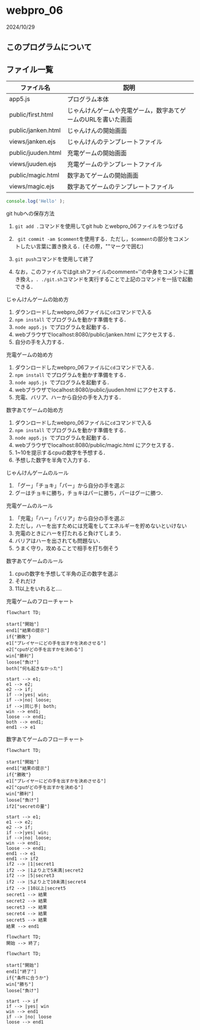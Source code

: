 # webpro_06
2024/10/29
## このプログラムについて
## ファイル一覧

ファイル名|説明
-|-
app5.js | プログラム本体
public/first.html | じゃんけんゲームや充電ゲーム，数字あてゲームのURLを書いた画面
public/janken.html |じゃんけんの開始画面
views/janken.ejs | じゃんけんのテンプレートファイル
public/juuden.html |充電ゲームの開始画面
views/juuden.ejs | 充電ゲームのテンプレートファイル
public/magic.html |数字あてゲームの開始画面
views/magic.ejs |数字あてゲームのテンプレートファイル

```javascript
console.log('Hello' );
```

git hubへの保存方法
1. ```git add .```コマンドを使用してgit hub とwebpro_06ファイルをつなげる
1. ``` git commit -am $comment```を使用する．ただし，```$comment```の部分をコメントしたい言葉に置き換える．(その際，""マークで囲む)
1. ```git push```コマンドを使用して終了

1. なお，このファイルではgit.shファイルのcomment=''の中身をコメントに置き換え，```. ./git.sh```コマンドを実行することで上記のコマンドを一括で起動できる．

じゃんけんゲームの始め方
1. ダウンロードしたwebpro_06ファイルに```cd```コマンドで入る
1. ```npm install``` でプログラムを動かす準備をする．
1. ```node app5.js ```でプログラムを起動する．
1. webブラウザでlocalhost:8080/public/janken.html にアクセスする．
1. 自分の手を入力する．

充電ゲームの始め方
1. ダウンロードしたwebpro_06ファイルに```cd```コマンドで入る．
1. ```npm install``` でプログラムを動かす準備をする．
1. ```node app5.js ```でプログラムを起動する．
1. webブラウザでlocalhost:8080/public/juuden.html にアクセスする．
1. 充電、バリア、ハーから自分の手を入力する．

数字あてゲームの始め方
1. ダウンロードしたwebpro_06ファイルに```cd```コマンドで入る
1. ```npm install``` でプログラムを動かす準備をする．
1. ```node app5.js ```でプログラムを起動する．
1. webブラウザでlocalhost:8080/public/magic.html にアクセスする．
1. 1~10を提示するcpuの数字を予想する．
1. 予想した数字を半角で入力する．

じゃんけんゲームのルール
1. 「グー」「チョキ」「パー」から自分の手を選ぶ
1. グーはチョキに勝ち，チョキはパーに勝ち，パーはグーに勝つ．

充電ゲームのルール
1. 「充電」「ハー」「バリア」から自分の手を選ぶ
1. ただし，ハーを出すためには充電をしてエネルギーを貯めないといけない
1. 充電のときにハーを打たれると負けてしまう．
1. バリアはハーを出されても問題ない．
1. うまく守り，攻めることで相手を打ち倒そう

数字あてゲームのルール
1. cpuの数字を予想して半角の正の数字を選ぶ
2. それだけ
1. 11以上をいれると....

充電ゲームのフローチャート
```mermaid
flowchart TD;

start["開始"]
end1["結果の提示"]
if{"勝敗"}
e1["プレイヤーにどの手を出すかを決めさせる"]
e2["cpuがどの手を出すかを決める"]
win["勝利"]
loose["負け"]
both["何も起きなかった"]

start --> e1;
e1 --> e2;
e2 --> if;
if -->|yes| win;
if -->|no| loose;
if -->|同じ手| both;
win --> end1;
loose --> end1;
both --> end1;
end1 --> e1
```
数字あてゲームのフローチャート
```mermaid
flowchart TD;

start["開始"]
end1["結果の提示"]
if{"勝敗"}
e1["プレイヤーにどの手を出すかを決めさせる"]
e2["cpuがどの手を出すかを決める"]
win["勝利"]
loose["負け"]
if2["secretの量"]

start --> e1;
e1 --> e2;
e2 --> if;
if -->|yes| win;
if -->|no| loose;
win --> end1;
loose --> end1;
end1 --> e1
end1 --> if2
if2 --> |1|secret1
if2 --> |1より上で5未満|secret2
if2 --> |5|secret3
if2 --> |5より上で10未満|secret4
if2 --> |10以上|secret5
secret1 --> 結果
secret2 --> 結果
secret3 --> 結果
secret4 --> 結果
secret5 --> 結果
結果 --> end1
```
```mermaid
flowchart TD;
開始 --> 終了;
```

```mermaid
flowchart TD;

start["開始"]
end1["終了"]
if{"条件に合うか"}
win["勝ち"]
loose["負け"]

start --> if
if --> |yes| win
win --> end1
if --> |no| loose
loose --> end1
```
